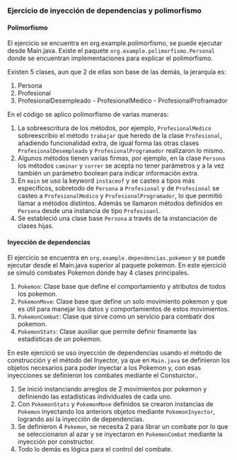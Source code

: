 ### Ejercicio de inyección de dependencias y polimorfismo

#### Polimorfismo

El ejercicio se encuentra en org.example.polimorfismo, se puede ejecutar desde Main.java. Existe el paquete `org.example.polimorfismo.Personal` donde se encuentran implementaciones para explicar el polimorfismo.

Existen 5 clases, aun que 2 de ellas son base de las demás, la jerarquía es:
1. Persona
2. Profesional
3. ProfesionalDesempleado - ProfesionalMedico - ProfesionalProframador

En el código se aplico polimorfismo de varias maneras:
1. La sobreescritura de los métodos, por ejemplo, `ProfesionalMedico` sobreescribio el método `trabajar` que heredo de la clase `Profesional`, añadiendo funcionalidad extra, de igual forma las otras clases `ProfesionalDesempleado` y `ProfesionalProgramador` realizaron lo mismo.
2. Algunos métodos tienen varias firmas, por ejemplo, en la clase `Persona` los métodos `caminar` y `correr` se acepta no tener parámetros y a la vez también un parámetro boolean para indicar información extra.
3. En `main` se uso la keyword `instaceof` y se casteo a tipos más especificos, sobretodo de `Persona` a `Profesional` y de `Profesional` se casteo a `ProfesionalMedico` y `ProfesionalProgramador`, lo que permitió llamar a métodos distintos. Además se llamaron métodos definidos en `Persona` desde una instancia de tipo `Profesioanl`.
4. Se estableció una clase base `Persona` a través de la instanciación de clases hijas.

#### Inyección de dependencias

El ejercicio se encuentra en `org.example.dependencias.pokemon` y se puede ejecutar desde el Main.java superior al paquete pokemon. En este ejercició se simuló combates Pokemon donde hay 4 clases principales.

1. `Pokemon`: Clase base que define el comportamiento y atributos de todos los pokemon.
2. `PokemonMove`: Clase base que define un solo movimiento pokemon y que es útil para manejar los datos y comportamientos de estos movimientos.
3. `PokemonCombat`: Clase que sirve como un servicio para combatir dos pokemon.
4. `PokemonStats`: Clase auxiliar que permite definir finamente las estadísticas de un pokemon.

En este ejercició se uso inyección de dependencias usando el método de construcción y el método del Inyector, ya que en `Main.java` se definieron los objetos necesarios para poder inyectar a los Pokemon y, con esas inyecciones se definieron los combates mediante el Consturctor..

1. Se inició instanciando arreglos de 2 movimientos por pokemon y definiendo las estadísticas individuales de cada uno.
2. Con `PokemonStats` y `PokemonMove` definidos se crearon instancias de `Pokemon` inyectando los anteriors objetos mediante `PokemonInyector`, logrando así la inyección de dependencias.
3. Se definieron 4 `Pokemon`, se necesita 2 para librar un combate por lo que se seleccionaron al azar y se inyectaron en `PokemonCombat` mediante la inyección por constructor.
4. Todo lo demás es lógica para el control del combate.